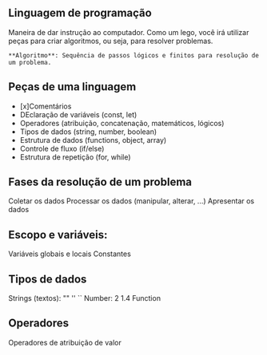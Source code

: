 ## Linguagem de programação

Maneira de dar instrução ao computador.
Como um lego, você irá utilizar peças para criar algoritmos, ou seja, para resolver problemas.

    **Algoritmo**: Sequência de passos lógicos e finitos para resolução de um problema.

## Peças de uma linguagem

- [x]Comentários
- DEclaração de variáveis (const, let)
- Operadores (atribuição, concatenação, matemáticos, lógicos)
- Tipos de dados (string, number, boolean)
- Estrutura de dados (functions, object, array)
- Controle de fluxo (if/else)
- Estrutura de repetição (for, while)

## Fases da resolução de um problema

Coletar os dados
Processar os dados (manipular, alterar, ...)
Apresentar os dados

## Escopo e variáveis:
Variáveis globais e locais
Constantes

## Tipos de dados

Strings (textos): "" '' ``
Number: 2 1.4
Function

## Operadores

Operadores de atribuição de valor 